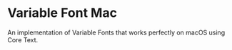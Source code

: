 # Variable Font Mac

An implementation of Variable Fonts that works perfectly on macOS using Core Text.
